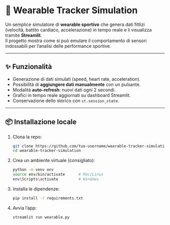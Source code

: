 # 🏃 Wearable Tracker Simulation

Un semplice simulatore di **wearable sportivo** che genera dati fittizi (velocità, battito cardiaco, accelerazione) in tempo reale e li visualizza tramite **Streamlit**.  
Il progetto mostra come si può emulare il comportamento di sensori indossabili per l’analisi delle performance sportive.

---

## ✨ Funzionalità
- Generazione di dati simulati (speed, heart rate, acceleration).
- Possibilità di **aggiungere dati manualmente** con un pulsante.
- Modalità **auto-refresh**: nuovi dati ogni 2 secondi.
- Grafici in tempo reale aggiornati su dashboard Streamlit.
- Conservazione dello storico con `st.session_state`.

---

## 📦 Installazione locale

1. Clona la repo:
   ```bash
   git clone https://github.com/tuo-username/wearable-tracker-simulation.git
   cd wearable-tracker-simulation
   
2. Crea un ambiente virtuale (consigliato):
   ```bash
   python -m venv env
   source env/bin/activate      # Mac/Linux
   env\Scripts\activate         # Windows


3. Installa le dipendenze:
   ```bash
   pip install -r requirements.txt


4. Avvia l’app:
   ```bash
   streamlit run wearable.py
